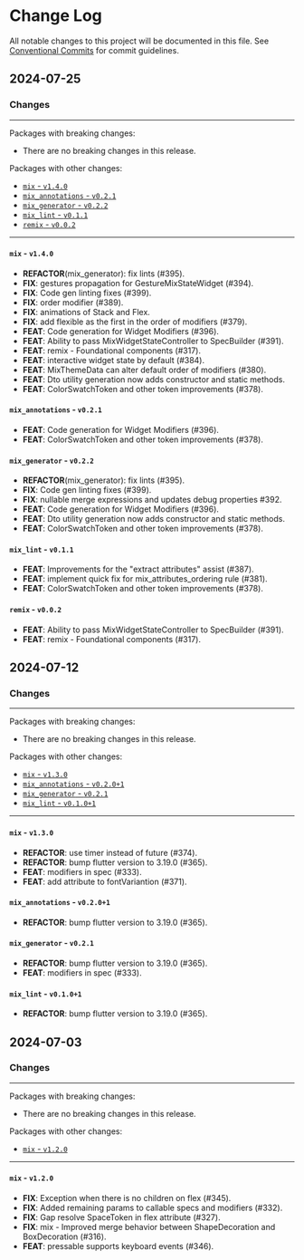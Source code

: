 # Change Log

All notable changes to this project will be documented in this file.
See [Conventional Commits](https://conventionalcommits.org) for commit guidelines.

## 2024-07-25

### Changes

---

Packages with breaking changes:

 - There are no breaking changes in this release.

Packages with other changes:

 - [`mix` - `v1.4.0`](#mix---v140)
 - [`mix_annotations` - `v0.2.1`](#mix_annotations---v021)
 - [`mix_generator` - `v0.2.2`](#mix_generator---v022)
 - [`mix_lint` - `v0.1.1`](#mix_lint---v011)
 - [`remix` - `v0.0.2`](#remix---v002)

---

#### `mix` - `v1.4.0`

 - **REFACTOR**(mix_generator): fix lints (#395).
 - **FIX**: gestures propagation for GestureMixStateWidget (#394).
 - **FIX**: Code gen linting fixes (#399).
 - **FIX**: order modifier (#389).
 - **FIX**: animations of Stack and Flex.
 - **FIX**: add flexible as the first in the order of modifiers (#379).
 - **FEAT**: Code generation for Widget Modifiers (#396).
 - **FEAT**: Ability to pass MixWidgetStateController to SpecBuilder (#391).
 - **FEAT**: remix - Foundational components (#317).
 - **FEAT**: interactive widget state by default (#384).
 - **FEAT**: MixThemeData can alter default order of modifiers (#380).
 - **FEAT**: Dto utility generation now adds constructor and static methods.
 - **FEAT**: ColorSwatchToken and other token improvements (#378).

#### `mix_annotations` - `v0.2.1`

 - **FEAT**: Code generation for Widget Modifiers (#396).
 - **FEAT**: ColorSwatchToken and other token improvements (#378).

#### `mix_generator` - `v0.2.2`

 - **REFACTOR**(mix_generator): fix lints (#395).
 - **FIX**: Code gen linting fixes (#399).
 - **FIX**: nullable merge expressions and updates debug properties #392.
 - **FEAT**: Code generation for Widget Modifiers (#396).
 - **FEAT**: Dto utility generation now adds constructor and static methods.
 - **FEAT**: ColorSwatchToken and other token improvements (#378).

#### `mix_lint` - `v0.1.1`

 - **FEAT**: Improvements for the "extract attributes" assist  (#387).
 - **FEAT**: implement quick fix for mix_attributes_ordering rule (#381).
 - **FEAT**: ColorSwatchToken and other token improvements (#378).

#### `remix` - `v0.0.2`

 - **FEAT**: Ability to pass MixWidgetStateController to SpecBuilder (#391).
 - **FEAT**: remix - Foundational components (#317).


## 2024-07-12

### Changes

---

Packages with breaking changes:

 - There are no breaking changes in this release.

Packages with other changes:

 - [`mix` - `v1.3.0`](#mix---v130)
 - [`mix_annotations` - `v0.2.0+1`](#mix_annotations---v0201)
 - [`mix_generator` - `v0.2.1`](#mix_generator---v021)
 - [`mix_lint` - `v0.1.0+1`](#mix_lint---v0101)

---

#### `mix` - `v1.3.0`

 - **REFACTOR**: use timer instead of future<void> (#374).
 - **REFACTOR**: bump flutter version to 3.19.0 (#365).
 - **FEAT**: modifiers in spec (#333).
 - **FEAT**: add attribute to fontVariantion (#371).

#### `mix_annotations` - `v0.2.0+1`

 - **REFACTOR**: bump flutter version to 3.19.0 (#365).

#### `mix_generator` - `v0.2.1`

 - **REFACTOR**: bump flutter version to 3.19.0 (#365).
 - **FEAT**: modifiers in spec (#333).

#### `mix_lint` - `v0.1.0+1`

 - **REFACTOR**: bump flutter version to 3.19.0 (#365).


## 2024-07-03

### Changes

---

Packages with breaking changes:

 - There are no breaking changes in this release.

Packages with other changes:

 - [`mix` - `v1.2.0`](#mix---v120)

---

#### `mix` - `v1.2.0`

 - **FIX**: Exception when there is no children on flex (#345).
 - **FIX**: Added remaining params to callable specs and modifiers (#332).
 - **FIX**: Gap resolve SpaceToken in flex attribute (#327).
 - **FIX**: mix - Improved merge behavior between ShapeDecoration and BoxDecoration (#316).
 - **FEAT**: pressable supports keyboard events (#346).

